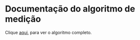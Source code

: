 # Documentação do algoritmo de medição



Clique [aqui](projeto_estacao\hardware\esp_8266\esp_8266.ino), para ver o algoritmo completo.

